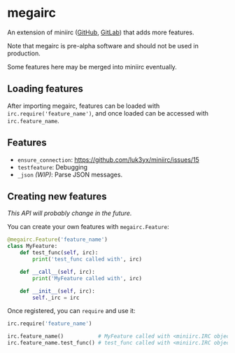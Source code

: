 # megairc

An extension of miniirc ([GitHub](https://github.com/luk3yx/miniirc),
[GitLab](httos://gitlab.com/luk3yx/miniirc)) that adds more features.

Note that megairc is pre-alpha software and should not be used in production.

Some features here may be merged into miniirc eventually.

## Loading features

After importing megairc, features can be loaded with
`irc.require('feature_name')`, and once loaded can be accessed with
`irc.feature_name`.

## Features

 - `ensure_connection`: https://github.com/luk3yx/miniirc/issues/15
 - `testfeature`: Debugging
 - `_json` *(WIP)*: Parse JSON messages.

## Creating new features

*This API will probably change in the future.*

You can create your own features with `megairc.Feature`:

```py
@megairc.Feature('feature_name')
class MyFeature:
    def test_func(self, irc):
        print('test_func called with', irc)

    def __call__(self, irc):
        print('MyFeature called with', irc)

    def __init__(self, irc):
        self._irc = irc
```

Once registered, you can `require` and use it:

```py
irc.require('feature_name')

irc.feature_name()           # MyFeature called with <miniirc.IRC object>
irc.feature_name.test_func() # test_func called with <miniirc.IRC object>
```
